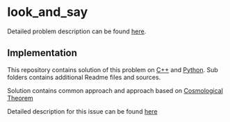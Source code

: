 # look_and_say

Detailed problem description can be found [here](https://en.wikipedia.org/wiki/Look-and-say_sequence).


## Implementation

This repository contains solution of this problem on [C++](https://github.com/akuskis/look_and_say/tree/master/cpp) and [Python](https://github.com/akuskis/look_and_say/tree/master/python). 
Sub folders contains additional Readme files and sources.

Solution contains common approach and approach based on [Cosmological Theorem](https://mathworld.wolfram.com/CosmologicalTheorem.html)

Detailed description for this issue can be found [here](http://www.njohnston.ca/2010/10/a-derivation-of-conways-degree-71-look-and-say-polynomial/)
